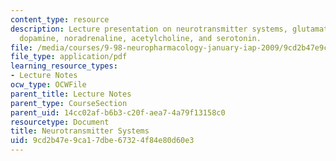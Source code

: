 ```yaml
---
content_type: resource
description: Lecture presentation on neurotransmitter systems, glutamate and GABA,
  dopamine, noradrenaline, acetylcholine, and serotonin.
file: /media/courses/9-98-neuropharmacology-january-iap-2009/9cd2b47e9ca17dbe67324f84e80d60e3_lecture_2.pdf
file_type: application/pdf
learning_resource_types:
- Lecture Notes
ocw_type: OCWFile
parent_title: Lecture Notes
parent_type: CourseSection
parent_uid: 14cc02af-b6b3-c20f-aea7-4a79f13158c0
resourcetype: Document
title: Neurotransmitter Systems
uid: 9cd2b47e-9ca1-7dbe-6732-4f84e80d60e3
---
```

